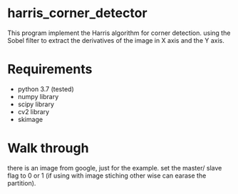 # harris_corner_detector
This program implement the Harris algorithm for corner detection.
using the Sobel filter to extract the derivatives of the image in X axis and the Y axis.

# Requirements
- python 3.7 (tested)
- numpy library
- scipy library
- cv2 library
- skimage

# Walk through
there is an image from google, just for the example.
set the master/ slave flag to 0 or 1 (if using with image stiching other wise can earase the partition).
